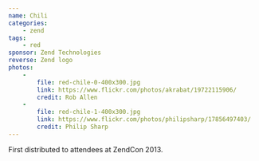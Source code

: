 ```yaml
---
name: Chili
categories:
    - zend
tags:
    - red
sponsor: Zend Technologies
reverse: Zend logo
photos:
    -
        file: red-chile-0-400x300.jpg
        link: https://www.flickr.com/photos/akrabat/19722115906/
        credit: Rob Allen
    -
        file: red-chile-1-400x300.jpg
        link: https://www.flickr.com/photos/philipsharp/17856497403/
        credit: Philip Sharp
---
```

First distributed to attendees at ZendCon 2013.